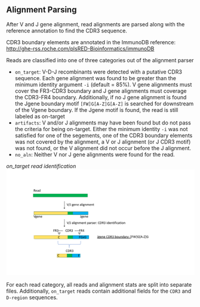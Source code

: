 ## Alignment Parsing
After V and J gene alignment, read alignments are parsed along with the reference annotation to find the CDR3 sequence.

CDR3 boundary elements are annotated in the ImmunoDB reference: http://ghe-rss.roche.com/plsRED-Bioinformatics/immunoDB

Reads are classified into one of three categories out of the alignment parser
- `on_target`: V-D-J recombinants were detected with a putative CDR3 sequence. Each gene alignment was found to be greater than the minimum identity argument `-i` (default = 85%). V gene alignments must cover the FR3-CDR3 boundary and J gene alignments must coverage the CDR3-FR4 boundary. Additionally, if no J gene alignment is found the Jgene boundary motif `[FW]G[A-Z]G[A-Z]` is searched for downstream of the Vgene boundary. If the Jgene motif is found, the read is still labeled as on-target
- `artifacts`: V and/or J alignments may have been found but do not pass the criteria for being on-target. Either the minimum identity `-i` was not satisfied for one of the segements, one of the CDR3 boundary elements was not covered by the alignment, a V or J alignment (or J CDR3 motif) was not found, or the V alignment did not occur before the J alignment.  
- `no_aln`: Neither V nor J gene alignments were found for the read.


*on_target read identification*
![](img/alnParse1.png)

For each read category, all reads and alignment stats are split into separate files. Additionally, `on_target` reads contain additional fields for the `CDR3` and `D-region` sequences.










